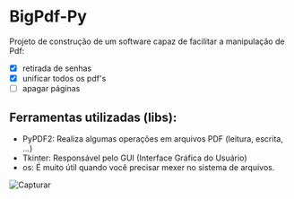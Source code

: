 # BigPdf-Py
 Projeto de construção de um software capaz de facilitar a manipulação de Pdf:
 - [x] retirada de senhas
 - [x] unificar todos os pdf's
 - [ ] apagar páginas
 
 ## Ferramentas utilizadas (libs):
 - PyPDF2: Realiza algumas operações em arquivos PDF (leitura, escrita, ...)
 - Tkinter: Responsável pelo GUI (Interface Gráfica do Usuário)
 - os: É muito útil quando você precisar mexer no sistema de arquivos.
 
 ![Capturar](https://user-images.githubusercontent.com/42920754/217972867-2a1bdde6-d52d-43c4-9533-e974ca713818.png)
